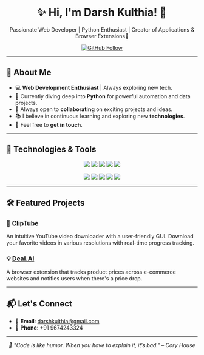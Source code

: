 <h1 align="center">✨ Hi, I'm Darsh Kulthia! 👋</h1>
<p align="center">Passionate Web Developer | Python Enthusiast | Creator of Applications & Browser Extensions🚀</p>

<p align="center">
  <a href="https://github.com/darshkul24" target="_blank"><img src="https://img.shields.io/github/followers/darshkul24?label=Follow&style=social" alt="GitHub Follow" /></a>
</p>

---

## 🌱 About Me

- 💻 **Web Development Enthusiast** | Always exploring new tech.
- 🌱 Currently diving deep into **Python** for powerful automation and data projects.
- 👯 Always open to **collaborating** on exciting projects and ideas.
- 📚 I believe in continuous learning and exploring new **technologies**.
- 💬 Feel free to **get in touch**.

---

## 🔧 Technologies & Tools

<p align="center">
  <img src="https://img.shields.io/badge/HTML5-E34F26?style=for-the-badge&logo=html5&logoColor=white" />
  <img src="https://img.shields.io/badge/CSS3-1572B6?style=for-the-badge&logo=css3&logoColor=white" />
  <img src="https://img.shields.io/badge/JavaScript-F7DF1E?style=for-the-badge&logo=javascript&logoColor=black" />
  <img src="https://img.shields.io/badge/Java-007396?style=for-the-badge&logo=java&logoColor=white" />
  <img src="https://img.shields.io/badge/Python-3776AB?style=for-the-badge&logo=python&logoColor=white" />
</p>

<p align="center">
  <img src="https://img.shields.io/badge/Git-F05032?style=for-the-badge&logo=git&logoColor=white" />
  <img src="https://img.shields.io/badge/GitHub-181717?style=for-the-badge&logo=github&logoColor=white" />
  <img src="https://img.shields.io/badge/VS_Code-007ACC?style=for-the-badge&logo=visualstudiocode&logoColor=white" />
  <img src="https://img.shields.io/badge/PyCharm-000000?style=for-the-badge&logo=pycharm&logoColor=white" />
  <img src="https://img.shields.io/badge/Sublime_Text-FF9800?style=for-the-badge&logo=sublime-text&logoColor=white" />
</p>

---

## 🛠️ Featured Projects

### 🚀 [ClipTube](https://github.com/darshkul24/ClipTube)
An intuitive YouTube video downloader with a user-friendly GUI. Download your favorite videos in various resolutions with real-time progress tracking.

### 💡 [Deal.AI](https://github.com/darshkul24/Deal.AI)
A browser extension that tracks product prices across e-commerce websites and notifies users when there's a price drop.

---

## 📬 Let's Connect

- 📧 **Email**: [darshkulthia@gmail.com](mailto:darshkulthia@gmail.com)
- 📱 **Phone**: +91 9674243324



---

<p align="center">
  <em>🌟 "Code is like humor. When you have to explain it, it’s bad." – Cory House</em>
</p>
